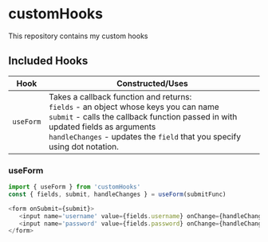 # customHooks
This repository contains my custom hooks

## Included Hooks

 Hook | Constructed/Uses 
 ---- | ----------------
 `useForm` | Takes a callback function and returns: <br> `fields` - an object whose keys you can name <br> `submit` - calls the callback function passed in with updated fields as arguments <br> `handleChanges` - updates the `field` that you specify using dot notation.

### useForm
 ```javascript
import { useForm } from 'customHooks'
const { fields, submit, handleChanges } = useForm(submitFunc)

<form onSubmit={submit}>
    <input name='username' value={fields.username} onChange={handleChanges} />
    <input name='password' value={fields.password} onChange={handleChanges} />
</form>
```
